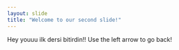 ```yaml
---
layout: slide
title: "Welcome to our second slide!"
---
```

Hey youuu ilk dersi bitirdin!!
Use the left arrow to go back!
